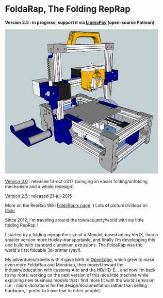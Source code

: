 FoldaRap, The Folding RepRap
============================

**Version 3.5 : in progress, support it via [LiberaPay](https://liberapay.com/EmmanuelG/?lang=en) (open-source Patreon)**

![FoldaRap 3.5 color scheme](https://github.com/EmmanuelG/Foldarap/blob/master/Folda3.5-color.jpg "FoldaRap 3.5 Color Scheme")

[Version 3.0](https://github.com/EmmanuelG/Foldarap/tree/FoldaRap-3.0) : released 13-oct-2017
(bringing an easier folding/unfolding mechanism and a whole redesign)

[Version 2.5](https://github.com/EmmanuelG/Foldarap/tree/FoldaRap-2.5) : released 21-jul-2015

More on the RepRap Wiki [FoldaRap's page](http://reprap.org/wiki/FoldaRap) :)
Lots of pictures/videos on [flickr](http://www.flickr.com/photos/watsdesign/tags/foldarap/)

Since 2012, I'm traveling around the town/country/world with my little folding RepRap !

I started by a folding reprap the size of a Mendel, based on my VertX, then a smaller version more Huxley-transportable, and finally I'm developping this one build with standard aluminium extrusions. The FoldaRap was the world's first foldable 3d-printer (yay!).

My adventures/travels with it gave birth to [OpenEdge](https://openedge.cc), which grew to make even more FoldaRap and Mondrian, then moved toward the industry/education with customs Alto and the HD/HD-E... and now I'm back to my roots, working on the next version of this nice little machine while exploring new business models that I find more fit with the world I envision (i.e. : micro-donations for the design/documentation rather than selling hardware, I prefer to leave that to other people).